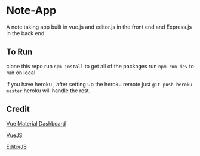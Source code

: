 # Note-App

A note taking app built in vue.js and editor.js in the front end and Express.js in the back end

## To Run
clone this repo 
run `npm install` to get all of the packages
run `npm run dev` to run on local 

if you have heroku , after setting up the heroku remote just `git push heroku master` heroku will handle the rest.

## Credit

[Vue Material Dashboard](https://www.creative-tim.com/product/vue-material-dashboard)

[VueJS](https://vuejs.org/)

[EditorJS](https://editorjs.io)
